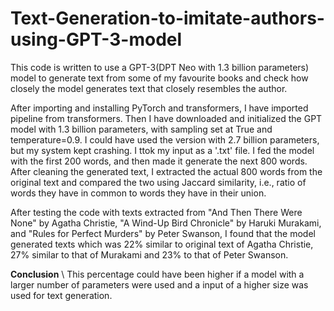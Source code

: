 # Text-Generation-to-imitate-authors-using-GPT-3-model

This code is written to use a GPT-3(DPT Neo with 1.3 billion parameters) model to generate text from some of my favourite books and check how closely the model generates text that closely resembles the author.

After importing and installing PyTorch and transformers, I have imported pipeline from transformers.
Then I have downloaded and initialized the GPT model with 1.3 billion parameters, with sampling set at True and temperature=0.9. I could have used the version with 2.7 billion parameters, but my system kept crashing.
I ttok my input as a '.txt' file. I fed the model with the first 200 words, and then made it generate the next 800 words.
After cleaning the generated text, I extracted the actual 800 words from the original text and compared the two using Jaccard similarity, i.e., ratio of words they have in common to words they have in their union.


After testing the code with texts extracted from "And Then There Were None" by Agatha Christie, "A Wind-Up Bird Chronicle" by Haruki Murakami,
and "Rules for Perfect Murders" by Peter Swanson, I found that the model generated texts which was 22% similar to original text of Agatha Christie,
27% similar to that of Murakami and 23% to that of Peter Swanson.

<b>Conclusion</b> \\
This percentage could have been higher if a model with a larger number of parameters were used and a input of a higher size was used for text generation.
